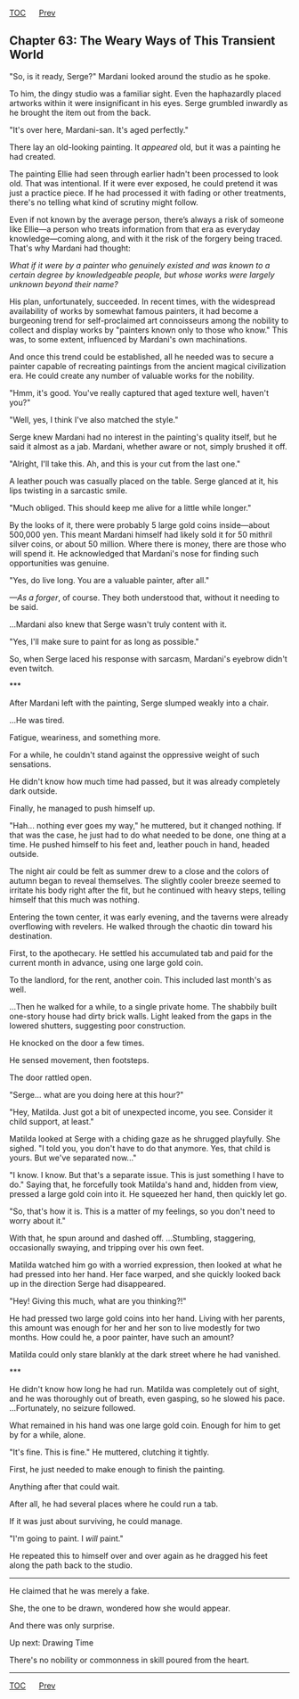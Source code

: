 [TOC](../readme.md)&nbsp;&nbsp;&nbsp;&nbsp;&nbsp;&nbsp;[Prev](index_split_038.md)&nbsp;&nbsp;&nbsp;&nbsp;&nbsp;&nbsp;



## Chapter 63: The Weary Ways of This Transient World

"So, is it ready, Serge?" Mardani looked around the studio as he spoke.

To him, the dingy studio was a familiar sight. Even the haphazardly
placed artworks within it were insignificant in his eyes. Serge grumbled
inwardly as he brought the item out from the back.

"It's over here, Mardani-san. It's aged perfectly."

There lay an old-looking painting. It *appeared* old, but it was a
painting he had created.

The painting Ellie had seen through earlier hadn't been processed to
look old. That was intentional. If it were ever exposed, he could
pretend it was just a practice piece. If he had processed it with fading
or other treatments, there's no telling what kind of scrutiny might
follow.

Even if not known by the average person, there’s always a risk of
someone like Ellie—a person who treats information from that era as
everyday knowledge—coming along, and with it the risk of the forgery
being traced. That's why Mardani had thought:

*What if it were by a painter who genuinely existed and was known to a
certain degree by knowledgeable people, but whose works were largely
unknown beyond their name?*

His plan, unfortunately, succeeded. In recent times, with the widespread
availability of works by somewhat famous painters, it had become a
burgeoning trend for self-proclaimed art connoisseurs among the nobility
to collect and display works by "painters known only to those who know."
This was, to some extent, influenced by Mardani's own machinations.

And once this trend could be established, all he needed was to secure a
painter capable of recreating paintings from the ancient magical
civilization era. He could create any number of valuable works for the
nobility.

"Hmm, it's good. You've really captured that aged texture well, haven't
you?"

"Well, yes, I think I've also matched the style."

Serge knew Mardani had no interest in the painting's quality itself, but
he said it almost as a jab. Mardani, whether aware or not, simply
brushed it off.

"Alright, I'll take this. Ah, and this is your cut from the last one."

A leather pouch was casually placed on the table. Serge glanced at it,
his lips twisting in a sarcastic smile.

"Much obliged. This should keep me alive for a little while longer."

By the looks of it, there were probably 5 large gold coins inside—about
500,000 yen. This meant Mardani himself had likely sold it for 50
mithril silver coins, or about 50 million. Where there is money, there
are those who will spend it. He acknowledged that Mardani's nose for
finding such opportunities was genuine.

"Yes, do live long. You are a valuable painter, after all."

*—As a forger*, of course. They both understood that, without it needing
to be said.

...Mardani also knew that Serge wasn't truly content with it.

"Yes, I'll make sure to paint for as long as possible."

So, when Serge laced his response with sarcasm, Mardani's eyebrow didn't
even twitch.

\*\*\*

After Mardani left with the painting, Serge slumped weakly into a chair.

...He was tired.

Fatigue, weariness, and something more.

For a while, he couldn't stand against the oppressive weight of such
sensations.

He didn't know how much time had passed, but it was already completely
dark outside.

Finally, he managed to push himself up.

"Hah... nothing ever goes my way," he muttered, but it changed nothing.
If that was the case, he just had to do what needed to be done, one
thing at a time. He pushed himself to his feet and, leather pouch in
hand, headed outside.

The night air could be felt as summer drew to a close and the colors of
autumn began to reveal themselves. The slightly cooler breeze seemed to
irritate his body right after the fit, but he continued with heavy
steps, telling himself that this much was nothing.

Entering the town center, it was early evening, and the taverns were
already overflowing with revelers. He walked through the chaotic din
toward his destination.

First, to the apothecary. He settled his accumulated tab and paid for
the current month in advance, using one large gold coin.

To the landlord, for the rent, another coin. This included last month's
as well.

...Then he walked for a while, to a single private home. The shabbily
built one-story house had dirty brick walls. Light leaked from the gaps
in the lowered shutters, suggesting poor construction.

He knocked on the door a few times.

He sensed movement, then footsteps.

The door rattled open.

"Serge... what are you doing here at this hour?"

"Hey, Matilda. Just got a bit of unexpected income, you see. Consider it
child support, at least."

Matilda looked at Serge with a chiding gaze as he shrugged playfully.
She sighed. "I told you, you don't have to do that anymore. Yes, that
child is yours. But we've separated now..."

"I know. I know. But that's a separate issue. This is just something I
have to do." Saying that, he forcefully took Matilda's hand and, hidden
from view, pressed a large gold coin into it. He squeezed her hand, then
quickly let go.

"So, that's how it is. This is a matter of my feelings, so you don't
need to worry about it."

With that, he spun around and dashed off. ...Stumbling, staggering,
occasionally swaying, and tripping over his own feet.

Matilda watched him go with a worried expression, then looked at what he
had pressed into her hand. Her face warped, and she quickly looked back
up in the direction Serge had disappeared.

"Hey! Giving this much, what are you thinking?!"

He had pressed two large gold coins into her hand. Living with her
parents, this amount was enough for her and her son to live modestly for
two months. How could he, a poor painter, have such an amount?

Matilda could only stare blankly at the dark street where he had
vanished.

\*\*\*

He didn't know how long he had run. Matilda was completely out of sight,
and he was thoroughly out of breath, even gasping, so he slowed his
pace. ...Fortunately, no seizure followed.

What remained in his hand was one large gold coin. Enough for him to get
by for a while, alone.

"It's fine. This is fine." He muttered, clutching it tightly.

First, he just needed to make enough to finish the painting.

Anything after that could wait.

After all, he had several places where he could run a tab.

If it was just about surviving, he could manage.

"I'm going to paint. I *will* paint."

He repeated this to himself over and over again as he dragged his feet
along the path back to the studio.

------------------------------------------------------------------------

He claimed that he was merely a fake.

She, the one to be drawn, wondered how she would appear.

And there was only surprise.

Up next: Drawing Time

There's no nobility or commonness in skill poured from the heart.


---
[TOC](../readme.md)&nbsp;&nbsp;&nbsp;&nbsp;&nbsp;&nbsp;[Prev](index_split_038.md)&nbsp;&nbsp;&nbsp;&nbsp;&nbsp;&nbsp;

